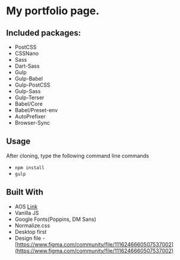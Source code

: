 # My portfolio page.
## Included packages:

- PostCSS
- CSSNano
- Sass
- Dart-Sass
- Gulp
- Gulp-Babel
- Gulp-PostCSS
- Gulp-Sass
- Gulp-Terser
- Babel/Core
- Babel/Preset-env
- AutoPrefixer
- Browser-Sync

## Usage

After cloning, type the following command line commands

- ``` npm install ```
- ``` gulp ```


## Built With


- AOS [Link](https://michalsnik.github.io/aos/)
- Vanilla JS
- Google Fonts(Poppins, DM Sans)
- Normalize.css
- Desktop first
- Design file - [https://www.figma.com/community/file/1116246660507537002](https://www.figma.com/community/file/1116246660507537002)
